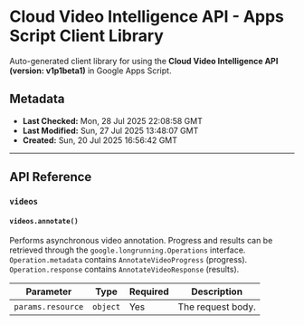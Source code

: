 # Cloud Video Intelligence API - Apps Script Client Library

Auto-generated client library for using the **Cloud Video Intelligence API (version: v1p1beta1)** in Google Apps Script.

## Metadata

- **Last Checked:** Mon, 28 Jul 2025 22:08:58 GMT
- **Last Modified:** Sun, 27 Jul 2025 13:48:07 GMT
- **Created:** Sun, 20 Jul 2025 16:56:42 GMT



---

## API Reference

### `videos`

#### `videos.annotate()`

Performs asynchronous video annotation. Progress and results can be retrieved through the `google.longrunning.Operations` interface. `Operation.metadata` contains `AnnotateVideoProgress` (progress). `Operation.response` contains `AnnotateVideoResponse` (results).

| Parameter | Type | Required | Description |
|---|---|---|---|
| `params.resource` | `object` | Yes | The request body. |